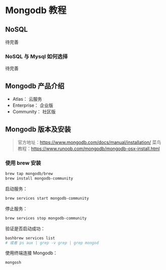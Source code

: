 # Mongodb 教程

## NoSQL

待完善

### NoSQL 与 Mysql 如何选择

待完善

## Mongodb 产品介绍

- Atlas： 云服务
- Enterprise： 企业版
- Community： 社区版

## Mongodb 版本及安装

> 官方地址：https://www.mongodb.com/docs/manual/installation/
> 菜鸟教程：https://www.runoob.com/mongodb/mongodb-osx-install.html

### 使用 brew 安装

```bash
brew tap mongodb/brew
brew install mongodb-community
```

启动服务：

```bash
brew services start mongodb-community
```

停止服务：

```bash
brew services stop mongodb-community
```

验证是否启动成功：

```bash
bashbrew services list
# 或者 ps aux | grep -v grep | grep mongod
```

使用终端连接 Mongodb：

```bash
mongosh
```
